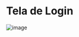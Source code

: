 # Tela de Login
![image](https://user-images.githubusercontent.com/71051791/133867628-6a468570-f21c-45b1-9fda-2e8d1178732c.png)